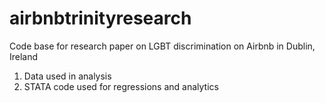 # airbnbtrinityresearch
Code base for research paper on LGBT discrimination on Airbnb in Dublin, Ireland
1) Data used in analysis
2) STATA code used for regressions and analytics
